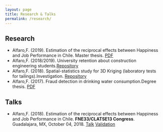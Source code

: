 ```yaml
---
layout: page
title: Research & Talks
permalink: /research/
---
```


## **Research**
- Alfaro,F. (2019). Estimation of the reciprocal effects between Happiness and Job Performance in Chile. Master thesis. [PDF](https://gitlab.com/FAAM/mkdocs/-/blob/master/docs/files/researches/tesis_master.pdf)
- Alfaro,F. (2018/2019). University retention about construction engineering students.[Repository](https://gitlab.com/FAAM)
- Alfaro,F. (2018). Spatial-statistics study for 3D Kriging (laboratory tests for tailings).Investigation. [Repository](https://gitlab.com/FAAM)
- Alfaro,F. (2017). Fraud detection in drinking water consumption.Degree thesis. [PDF](https://gitlab.com/FAAM/mkdocs/-/blob/master/docs/files/researches/tesis_degree.pdf)
  

## **Talks**

- Alfaro,F. (2018). Estimation of the reciprocal effects between Happiness and Job Performance in Chile. **FNE33/CLATSE13 Congress**. 
Guadalajara, MX, October 04, 2018. [Talk](https://gitlab.com/FAAM/mkdocs/-/blob/master/docs/files/talks/FNE33_talk.pdf) [Validation](https://gitlab.com/FAAM/mkdocs/-/blob/master/docs/files/talks/FNE33_val.pdf)

